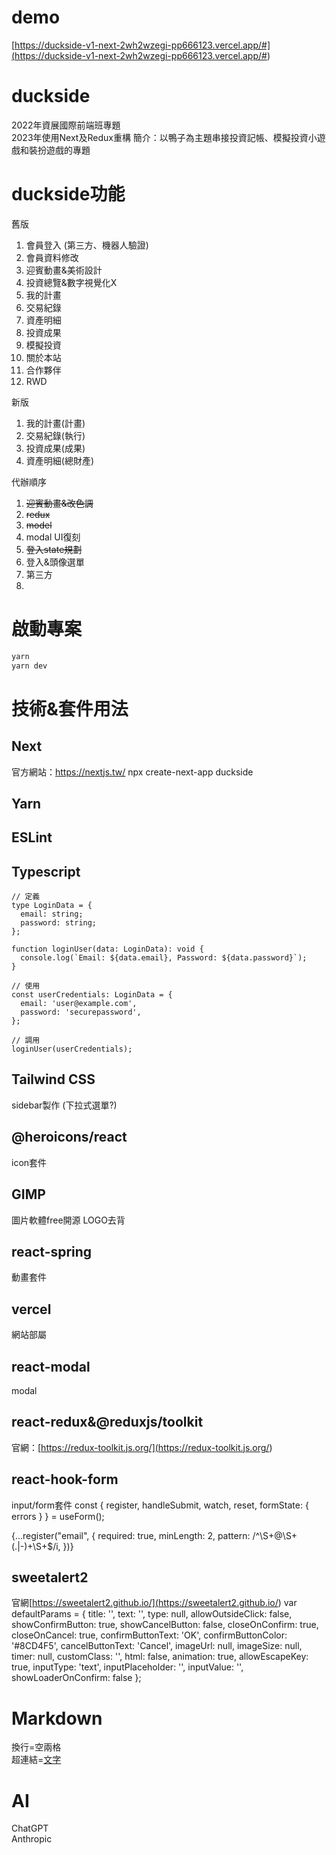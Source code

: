 # demo
[https://duckside-v1-next-2wh2wzegi-pp666123.vercel.app/#](<https://duckside-v1-next-2wh2wzegi-pp666123.vercel.app/#>)
# duckside
2022年資展國際前端班專題  
2023年使用Next及Redux重構 
簡介：以鴨子為主題串接投資記帳、模擬投資小遊戲和裝扮遊戲的專題  

# duckside功能

舊版

1. 會員登入 (第三方、機器人驗證)
2. 會員資料修改
3. 迎賓動畫&美術設計
4. 投資總覽&數字視覺化X
5. 我的計畫
6. 交易紀錄
7. 資產明細
8. 投資成果
9. 模擬投資
10. 關於本站
11. 合作夥伴
12. RWD  

新版

1. 我的計畫(計畫)
2. 交易紀錄(執行)
3. 投資成果(成果)
4. 資產明細(總財產)

代辦順序

1. ~~迎賓動畫&改色調~~
2. ~~redux~~
1. ~~model~~
1. modal UI復刻
1. ~~登入state規劃~~
3. 登入&頭像選單
4. 第三方
5. 

# 啟動專案
```bash
yarn 
yarn dev
```

# 技術&套件用法
## Next
官方網站：https://nextjs.tw/
npx create-next-app duckside
## Yarn
## ESLint
## Typescript
```
// 定義
type LoginData = {
  email: string;
  password: string;
};

function loginUser(data: LoginData): void {
  console.log(`Email: ${data.email}, Password: ${data.password}`);
}

// 使用
const userCredentials: LoginData = {
  email: 'user@example.com',
  password: 'securepassword',
};

// 調用
loginUser(userCredentials);
```
## Tailwind CSS
sidebar製作 (下拉式選單?)
## @heroicons/react
icon套件
## GIMP
圖片軟體free開源
LOGO去背
## react-spring
動畫套件
## vercel
網站部屬
## react-modal
modal
## react-redux&@reduxjs/toolkit
官網：[https://redux-toolkit.js.org/](<https://redux-toolkit.js.org/>)  
## react-hook-form
input/form套件
const { register, handleSubmit, watch, reset, formState: { errors } } = useForm();

{...register("email", {
    required: true,
    minLength: 2,
    pattern: /^\S+@\S+(\.|-)+\S+$/i,
})}
## sweetalert2
官網[https://sweetalert2.github.io/](<https://sweetalert2.github.io/>)
var defaultParams = {
  title: '',
  text: '',
  type: null,
  allowOutsideClick: false,
  showConfirmButton: true,
  showCancelButton: false,
  closeOnConfirm: true,
  closeOnCancel: true,
  confirmButtonText: 'OK',
  confirmButtonColor: '#8CD4F5',
  cancelButtonText: 'Cancel',
  imageUrl: null,
  imageSize: null,
  timer: null,
  customClass: '',
  html: false,
  animation: true,
  allowEscapeKey: true,
  inputType: 'text',
  inputPlaceholder: '',
  inputValue: '',
  showLoaderOnConfirm: false
};
# Markdown
換行=空兩格  
超連結=[文字](<www.test.com>)  

# AI
ChatGPT  
Anthropic  